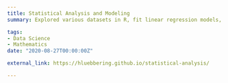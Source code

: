 ```yaml
---
title: Statistical Analysis and Modeling
summary: Explored various datasets in R, fit linear regression models, applied predictive modeling techniques, and deployed tools to assess the validity of models. 

tags:
- Data Science
- Mathematics
date: "2020-08-27T00:00:00Z"

external_link: https://hluebbering.github.io/statistical-analysis/

---
```

